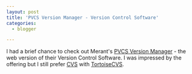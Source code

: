 ```yaml
---
layout: post
title: 'PVCS Version Manager - Version Control Software'
categories:
  - blogger

---
```


I had a brief chance to check out Merant's <a href="http://www.merant.com/PVCS/products/version_manager/index.html">PVCS Version Manager</a> - the web version of their Version Control Software.  I was impressed by the offering but I still prefer <a href="http://www.cvshome.org/">CVS</a> with <a href="http://www.tortoisecvs.org/">TortoiseCVS</a>.
